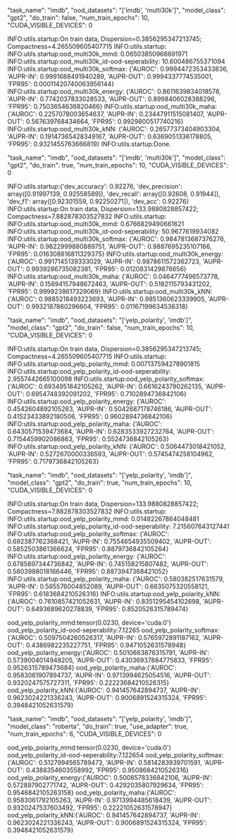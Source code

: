 "task_name": "imdb",
"ood_datasets": "['imdb', 'multi30k']",
"model_class": "gpt2",
"do_train": false,
"num_train_epochs": 10,
"CUDA_VISIBLE_DEVICES": 0

INFO:utils.startup:On train data, Dispersion=0.3856295347213745; Compactness=4.265509605407715
INFO:utils.startup:
INFO:utils.startup:ood_multi30k_mmd: 0.06503850966691971
INFO:utils.startup:ood_multi30k_id-ood-seperability: 10.600486755371094
INFO:utils.startup:ood_multi30k_softmax: {'AUROC': 0.9994472353433836, 'AUPR-IN': 0.9991688491940289, 'AUPR-OUT': 0.9994337774535001, 'FPR95': 0.00011420740063956144}
INFO:utils.startup:ood_multi30k_energy: {'AUROC': 0.8611639834018578, 'AUPR-IN': 0.7742037833028533, 'AUPR-OUT': 0.8998406028388296, 'FPR95': 0.7503654636820466}
INFO:utils.startup:ood_multi30k_maha: {'AUROC': 0.2257078003654637, 'AUPR-IN': 0.23447911515081407, 'AUPR-OUT': 0.567639768434664, 'FPR95': 0.9929800517740216}
INFO:utils.startup:ood_multi30k_kNN: {'AUROC': 0.26577373404903304, 'AUPR-IN': 0.19147365428349167, 'AUPR-OUT': 0.6369051336178805, 'FPR95': 0.9321455763666819}
INFO:utils.startup:Done.


"task_name": "imdb",
"ood_datasets": "['imdb', 'multi30k']",
"model_class": "gpt2",
"do_train": true,
"num_train_epochs": 10,
"CUDA_VISIBLE_DEVICES": 0


INFO:utils.startup:{'dev_accuracy': 0.92276, 'dev_precision': array([0.91997139, 0.92558589]), 'dev_recall': array([0.92608, 0.91944]), 'dev_f1': array([0.92301559, 0.92250271]), 'dev_acc': 0.92276}
INFO:utils.startup:On train data, Dispersion=133.9880828857422; Compactness=7.882878303527832
INFO:utils.startup:
INFO:utils.startup:ood_multi30k_mmd: 0.6766829490661621
INFO:utils.startup:ood_multi30k_id-ood-seperability: 50.9677619934082
INFO:utils.startup:ood_multi30k_softmax: {'AUROC': 0.9847813687376276, 'AUPR-IN': 0.9822999880889751, 'AUPR-OUT': 0.9887695235107166, 'FPR95': 0.016308816811329375}
INFO:utils.startup:ood_multi30k_energy: {'AUROC': 0.9917145139333029, 'AUPR-IN': 0.9878611572362723, 'AUPR-OUT': 0.9939286735082381, 'FPR95': 0.0120831429876656}
INFO:utils.startup:ood_multi30k_maha: {'AUROC': 0.0464777496573778, 'AUPR-IN': 0.15894157948672463, 'AUPR-OUT': 0.5182115793431202, 'FPR95': 0.9999238617329069}
INFO:utils.startup:ood_multi30k_kNN: {'AUROC': 0.9885218493223693, 'AUPR-IN': 0.9851360623339905, 'AUPR-OUT': 0.9932187860296604, 'FPR95': 0.01167199634536318}



"task_name": "imdb",
"ood_datasets": "['yelp_polarity', 'imdb']",
"model_class": "gpt2",
"do_train": false,
"num_train_epochs": 10,
"CUDA_VISIBLE_DEVICES": 0

INFO:utils.startup:On train data, Dispersion=0.3856295347213745; Compactness=4.265509605407715
INFO:utils.startup:
INFO:utils.startup:ood_yelp_polarity_mmd: 0.007137594278901815
INFO:utils.startup:ood_yelp_polarity_id-ood-seperability: 2.9557442665100098
INFO:utils.startup:ood_yelp_polarity_softmax: {'AUROC': 0.6934951842105262, 'AUPR-IN': 0.6616243790262135, 'AUPR-OUT': 0.6954748392091202, 'FPR95': 0.7102894736842106}
INFO:utils.startup:ood_yelp_polarity_energy: {'AUROC': 0.4542604892105263, 'AUPR-IN': 0.5042687178746186, 'AUPR-OUT': 0.41523433892180506, 'FPR95': 0.9602894736842106}
INFO:utils.startup:ood_yelp_polarity_maha: {'AUROC': 0.6430571539473684, 'AUPR-IN': 0.6283533927232764, 'AUPR-OUT': 0.7154459902086863, 'FPR95': 0.5524736842105263}
INFO:utils.startup:ood_yelp_polarity_kNN: {'AUROC': 0.5064473018421052, 'AUPR-IN': 0.5272670000336593, 'AUPR-OUT': 0.5745474258104962, 'FPR95': 0.7179736842105263}


"task_name": "imdb",
"ood_datasets": "['yelp_polarity', 'imdb']",
"model_class": "gpt2",
"do_train": true,
"num_train_epochs": 10,
"CUDA_VISIBLE_DEVICES": 0

INFO:utils.startup:On train data, Dispersion=133.9880828857422; Compactness=7.882878303527832
INFO:utils.startup:
INFO:utils.startup:ood_yelp_polarity_mmd: 0.01482267864048481
INFO:utils.startup:ood_yelp_polarity_id-ood-seperability: 7.215607643127441
INFO:utils.startup:ood_yelp_polarity_softmax: {'AUROC': 0.692387762368421, 'AUPR-IN': 0.7554654935509402, 'AUPR-OUT': 0.5852503861366624, 'FPR95': 0.8879736842105264}
INFO:utils.startup:ood_yelp_polarity_energy: {'AUROC': 0.6785897344736842, 'AUPR-IN': 0.745158215807482, 'AUPR-OUT': 0.5803988018166446, 'FPR95': 0.8873947368421052}
INFO:utils.startup:ood_yelp_polarity_maha: {'AUROC': 0.580382517631579, 'AUPR-IN': 0.565576004852089, 'AUPR-OUT': 0.6635075320558121, 'FPR95': 0.6183684210526316}
INFO:utils.startup:ood_yelp_polarity_kNN: {'AUROC': 0.7610857421052631, 'AUPR-IN': 0.8351295454102698, 'AUPR-OUT': 0.6493689620278839, 'FPR95': 0.8520526315789474}




ood_yelp_polarity_mmd:tensor(0.0230, device='cuda:0')
ood_yelp_polarity_id-ood-seperability:7.12265
ood_yelp_polarity_softmax:{'AUROC': 0.5097504260526317, 'AUPR-IN': 0.5765972891187162, 'AUPR-OUT': 0.4386982235227751, 'FPR95': 0.9471052631578948}
ood_yelp_polarity_energy:{'AUROC': 0.5010663876315791, 'AUPR-IN': 0.5739004014948205, 'AUPR-OUT': 0.43036937884775833, 'FPR95': 0.9526315789473684}
ood_yelp_polarity_maha:{'AUROC': 0.9583061907894737, 'AUPR-IN': 0.9713994625054516, 'AUPR-OUT': 0.9320247575727311, 'FPR95': 0.22223684210526315}
ood_yelp_polarity_kNN:{'AUROC': 0.941457642894737, 'AUPR-IN': 0.9623024221336243, 'AUPR-OUT': 0.9006891524315324, 'FPR95': 0.3948421052631579}

"task_name": "imdb",
"ood_datasets": "['yelp_polarity', 'imdb']",
"model_class": "roberta",
"do_train": true,
"use_adapter": true,
"num_train_epochs": 6,
"CUDA_VISIBLE_DEVICES": 0

ood_yelp_polarity_mmd:tensor(0.0230, device='cuda:0')
ood_yelp_polarity_id-ood-seperability:7.122654
ood_yelp_polarity_softmax:{'AUROC': 0.5127994565789473, 'AUPR-IN': 0.5814283939701591, 'AUPR-OUT': 0.4388354603558992, 'FPR95': 0.9508684210526316}
ood_yelp_polarity_energy:{'AUROC': 0.5008578336842106, 'AUPR-IN': 0.572897902771742, 'AUPR-OUT': 0.4292035807929634, 'FPR95': 0.9546842105263158}
ood_yelp_polarity_maha:{'AUROC': 0.9583061792105263, 'AUPR-IN': 0.9713994485618439, 'AUPR-OUT': 0.9320247537603492, 'FPR95': 0.22221052631578947}
ood_yelp_polarity_kNN:{'AUROC': 0.941457642894737, 'AUPR-IN': 0.9623024221336243, 'AUPR-OUT': 0.9006891524315324, 'FPR95': 0.3948421052631579}
